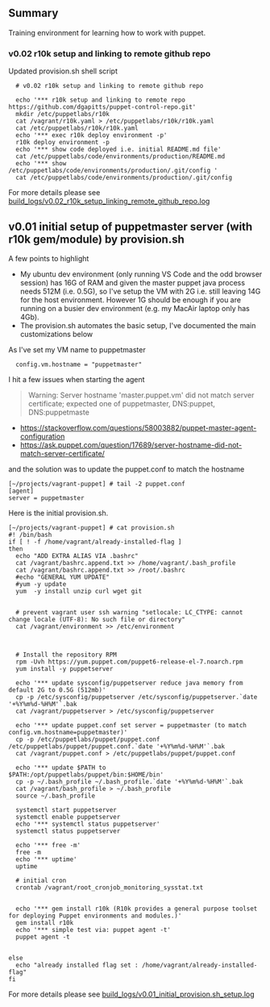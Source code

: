 ## Summary

Training environment for learning how to work with puppet.



### v0.02 r10k setup and linking to remote github repo

Updated provision.sh shell script

```
  # v0.02 r10k setup and linking to remote github repo

  echo '*** r10k setup and linking to remote repo https://github.com/dgapitts/puppet-control-repo.git'
  mkdir /etc/puppetlabs/r10k
  cat /vagrant/r10k.yaml > /etc/puppetlabs/r10k/r10k.yaml
  cat /etc/puppetlabs/r10k/r10k.yaml
  echo '*** exec r10k deploy environment -p'
  r10k deploy environment -p
  echo '*** show code deployed i.e. initial README.md file'
  cat /etc/puppetlabs/code/environments/production/README.md
  echo '*** show /etc/puppetlabs/code/environments/production/.git/config ' 
  cat /etc/puppetlabs/code/environments/production/.git/config 
```

For more details please see [build_logs/v0.02_r10k_setup_linking_remote_github_repo.log](build_logs/v0.02_r10k_setup_linking_remote_github_repo.log)



## v0.01 initial setup of puppetmaster server (with r10k gem/module) by provision.sh


A few points to highlight
* My ubuntu dev environment (only running VS Code and the odd browser session) has 16G of RAM and given the master puppet java process needs 512M (i.e. 0.5G), so I've setup the VM with 2G i.e. still leaving 14G for the host environment. However 1G should be enough if you are running on a busier dev environment (e.g. my MacAir laptop only has 4Gb). 
* The provision.sh automates the basic setup, I've documented the main customizations below


As I've set my VM name to puppetmaster

```
  config.vm.hostname = "puppetmaster"
```

I hit a few issues when starting the agent

> Warning: Server hostname 'master.puppet.vm' did not match server certificate; expected one of puppetmaster, DNS:puppet, DNS:puppetmaste

* https://stackoverflow.com/questions/58003882/puppet-master-agent-configuration
* https://ask.puppet.com/question/17689/server-hostname-did-not-match-server-certificate/

and the solution was to update the puppet.conf to match the hostname

```
[~/projects/vagrant-puppet] # tail -2 puppet.conf 
[agent]
server = puppetmaster
```

Here is the initial provision.sh.

```
[~/projects/vagrant-puppet] # cat provision.sh 
#! /bin/bash
if [ ! -f /home/vagrant/already-installed-flag ]
then
  echo "ADD EXTRA ALIAS VIA .bashrc"
  cat /vagrant/bashrc.append.txt >> /home/vagrant/.bash_profile
  cat /vagrant/bashrc.append.txt >> /root/.bashrc
  #echo "GENERAL YUM UPDATE"
  #yum -y update
  yum  -y install unzip curl wget git


  # prevent vagrant user ssh warning "setlocale: LC_CTYPE: cannot change locale (UTF-8): No such file or directory"
  cat /vagrant/environment >> /etc/environment 



  # Install the repository RPM
  rpm -Uvh https://yum.puppet.com/puppet6-release-el-7.noarch.rpm
  yum install -y puppetserver

  echo '*** update sysconfig/puppetserver reduce java memory from default 2G to 0.5G (512mb)'
  cp -p /etc/sysconfig/puppetserver /etc/sysconfig/puppetserver.`date '+%Y%m%d-%H%M'`.bak
  cat /vagrant/puppetserver > /etc/sysconfig/puppetserver

  echo '*** update puppet.conf set server = puppetmaster (to match config.vm.hostname=puppetmaster)'
  cp -p /etc/puppetlabs/puppet/puppet.conf /etc/puppetlabs/puppet/puppet.conf.`date '+%Y%m%d-%H%M'`.bak
  cat /vagrant/puppet.conf > /etc/puppetlabs/puppet/puppet.conf

  echo '*** update $PATH to $PATH:/opt/puppetlabs/puppet/bin:$HOME/bin'
  cp -p ~/.bash_profile ~/.bash_profile.`date '+%Y%m%d-%H%M'`.bak
  cat /vagrant/bash_profile > ~/.bash_profile
  source ~/.bash_profile

  systemctl start puppetserver
  systemctl enable puppetserver
  echo '*** systemctl status puppetserver'
  systemctl status puppetserver

  echo '*** free -m'
  free -m 
  echo '*** uptime'
  uptime

  # initial cron
  crontab /vagrant/root_cronjob_monitoring_sysstat.txt


  echo '*** gem install r10k (R10k provides a general purpose toolset for deploying Puppet environments and modules.)'
  gem install r10k
  echo '*** simple test via: puppet agent -t'
  puppet agent -t


else
  echo "already installed flag set : /home/vagrant/already-installed-flag"
fi
```

For more details please see [build_logs/v0.01_initial_provision.sh_setup.log](build_logs/v0.01_initial_provision.sh_setup.log)

